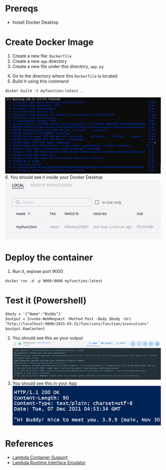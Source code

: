 # Prereqs
- Install Docker Desktop

# Create Docker Image
1. Create a new file: `Dockerfile`
2. Create a new `app` directory
3. Create a new file under this directory, `app.py`
<script src="https://gist.github.com/quickmute/166f67f723ebe54a56d88d8fed1c65d8.js"></script>
4. Go to the directory where this `Dockerfile` is located
5. Build it using this command
```
docker build -t myfunction:latest .
```
![Docker Build](/assets/docker_build_step2.png)
6. You should see it inside your Docker Desktop
![New Image](/assets/docker_build_step3.png)
# Deploy the container
1. Run it, expose port 9000
```
docker run -d -p 9000:8080 myfunction:latest
```

# Test it (Powershell)
```
$body = '{"Name":"Buddy"}'
$output = Invoke-WebRequest -Method Post -Body $body -Uri "http://localhost:9000/2015-03-31/functions/function/invocations"
$output.RawContent

```

2. You should see this as your output
![Powershell Output](/assets/docker_build_step4.png)
3. You should see this in your App
![Docker App Output](/assets/docker_build_step5.png)

# References
- [Lambda Container Support](https://aws.amazon.com/blogs/aws/new-for-aws-lambda-container-image-support/)
- [Lambda Runtime Interface Emulator](https://github.com/aws/aws-lambda-runtime-interface-emulator/)
